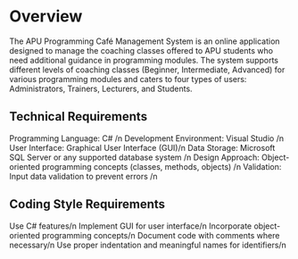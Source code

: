 # Overview
The APU Programming Café Management System is an online application designed to manage the coaching classes offered to APU students who need additional guidance in programming modules. 
The system supports different levels of coaching classes (Beginner, Intermediate, Advanced) 
for various programming modules and caters to four types of users: Administrators, Trainers, Lecturers, and Students.

## Technical Requirements
Programming Language: C# /n
Development Environment: Visual Studio /n
User Interface: Graphical User Interface (GUI)/n
Data Storage: Microsoft SQL Server or any supported database system /n
Design Approach: Object-oriented programming concepts (classes, methods, objects) /n
Validation: Input data validation to prevent errors /n

## Coding Style Requirements
Use C# features/n
Implement GUI for user interface/n
Incorporate object-oriented programming concepts/n
Document code with comments where necessary/n
Use proper indentation and meaningful names for identifiers/n
